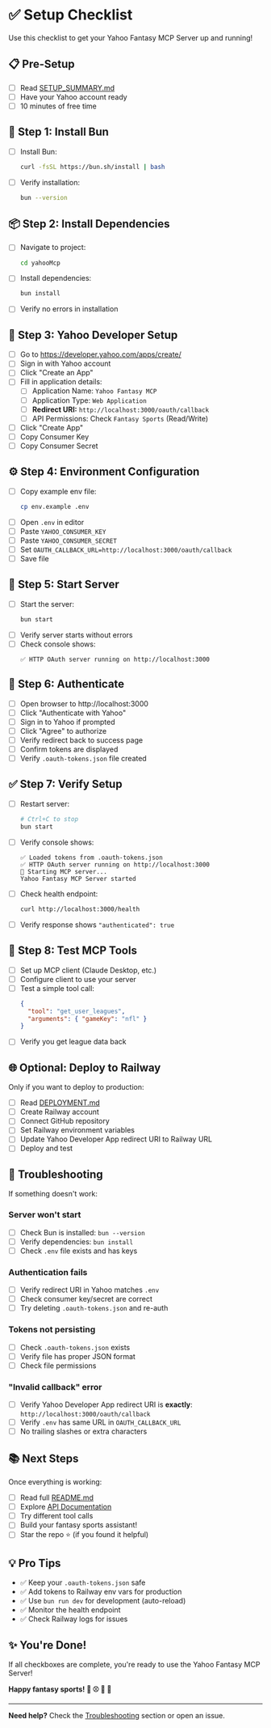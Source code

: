 # ✅ Setup Checklist

Use this checklist to get your Yahoo Fantasy MCP Server up and running!

## 📋 Pre-Setup

- [ ] Read [SETUP_SUMMARY.md](SETUP_SUMMARY.md)
- [ ] Have your Yahoo account ready
- [ ] 10 minutes of free time

## 🔧 Step 1: Install Bun

- [ ] Install Bun:
  ```bash
  curl -fsSL https://bun.sh/install | bash
  ```
- [ ] Verify installation:
  ```bash
  bun --version
  ```

## 📦 Step 2: Install Dependencies

- [ ] Navigate to project:
  ```bash
  cd yahooMcp
  ```
- [ ] Install dependencies:
  ```bash
  bun install
  ```
- [ ] Verify no errors in installation

## 🔑 Step 3: Yahoo Developer Setup

- [ ] Go to https://developer.yahoo.com/apps/create/
- [ ] Sign in with Yahoo account
- [ ] Click "Create an App"
- [ ] Fill in application details:
  - [ ] Application Name: `Yahoo Fantasy MCP`
  - [ ] Application Type: `Web Application`
  - [ ] **Redirect URI:** `http://localhost:3000/oauth/callback`
  - [ ] API Permissions: Check `Fantasy Sports` (Read/Write)
- [ ] Click "Create App"
- [ ] Copy Consumer Key
- [ ] Copy Consumer Secret

## ⚙️ Step 4: Environment Configuration

- [ ] Copy example env file:
  ```bash
  cp env.example .env
  ```
- [ ] Open `.env` in editor
- [ ] Paste `YAHOO_CONSUMER_KEY`
- [ ] Paste `YAHOO_CONSUMER_SECRET`
- [ ] Set `OAUTH_CALLBACK_URL=http://localhost:3000/oauth/callback`
- [ ] Save file

## 🚀 Step 5: Start Server

- [ ] Start the server:
  ```bash
  bun start
  ```
- [ ] Verify server starts without errors
- [ ] Check console shows:
  ```
  ✅ HTTP OAuth server running on http://localhost:3000
  ```

## 🔐 Step 6: Authenticate

- [ ] Open browser to http://localhost:3000
- [ ] Click "Authenticate with Yahoo"
- [ ] Sign in to Yahoo if prompted
- [ ] Click "Agree" to authorize
- [ ] Verify redirect back to success page
- [ ] Confirm tokens are displayed
- [ ] Verify `.oauth-tokens.json` file created

## ✅ Step 7: Verify Setup

- [ ] Restart server:
  ```bash
  # Ctrl+C to stop
  bun start
  ```
- [ ] Verify console shows:
  ```
  ✅ Loaded tokens from .oauth-tokens.json
  ✅ HTTP OAuth server running on http://localhost:3000
  🚀 Starting MCP server...
  Yahoo Fantasy MCP Server started
  ```
- [ ] Check health endpoint:
  ```bash
  curl http://localhost:3000/health
  ```
- [ ] Verify response shows `"authenticated": true`

## 🎯 Step 8: Test MCP Tools

- [ ] Set up MCP client (Claude Desktop, etc.)
- [ ] Configure client to use your server
- [ ] Test a simple tool call:
  ```json
  {
    "tool": "get_user_leagues",
    "arguments": { "gameKey": "nfl" }
  }
  ```
- [ ] Verify you get league data back

## 🌐 Optional: Deploy to Railway

Only if you want to deploy to production:

- [ ] Read [DEPLOYMENT.md](DEPLOYMENT.md)
- [ ] Create Railway account
- [ ] Connect GitHub repository
- [ ] Set Railway environment variables
- [ ] Update Yahoo Developer App redirect URI to Railway URL
- [ ] Deploy and test

## 🐛 Troubleshooting

If something doesn't work:

### Server won't start
- [ ] Check Bun is installed: `bun --version`
- [ ] Verify dependencies: `bun install`
- [ ] Check `.env` file exists and has keys

### Authentication fails
- [ ] Verify redirect URI in Yahoo matches `.env`
- [ ] Check consumer key/secret are correct
- [ ] Try deleting `.oauth-tokens.json` and re-auth

### Tokens not persisting
- [ ] Check `.oauth-tokens.json` exists
- [ ] Verify file has proper JSON format
- [ ] Check file permissions

### "Invalid callback" error
- [ ] Verify Yahoo Developer App redirect URI is **exactly**:
  `http://localhost:3000/oauth/callback`
- [ ] Verify `.env` has same URL in `OAUTH_CALLBACK_URL`
- [ ] No trailing slashes or extra characters

## 📚 Next Steps

Once everything is working:

- [ ] Read full [README.md](README.md)
- [ ] Explore [API Documentation](README.md#available-tools)
- [ ] Try different tool calls
- [ ] Build your fantasy sports assistant!
- [ ] Star the repo ⭐ (if you found it helpful)

## 💡 Pro Tips

- ✅ Keep your `.oauth-tokens.json` safe
- ✅ Add tokens to Railway env vars for production
- ✅ Use `bun run dev` for development (auto-reload)
- ✅ Monitor the health endpoint
- ✅ Check Railway logs for issues

## ✨ You're Done!

If all checkboxes are complete, you're ready to use the Yahoo Fantasy MCP Server!

**Happy fantasy sports! 🏈 ⚾ 🏀 🏒**

---

**Need help?** Check the [Troubleshooting](README.md#troubleshooting) section or open an issue.
